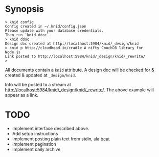 # Synopsis

    > knid config
    Config created in ~/.knid/config.json
    Please update with your database credentials.
    Then run `knid ddoc`.
    > knid ddoc
    Design doc created at http://localhost:5984/knid/_design/knid
    > knid p http://cloudhead.io/cradle A nifty CouchDB library for Node.js
    Link posted to http://localhost:5984/knid/_design/knid/_rewrite/
    > 

All documents contain a `knid` attribute. A design doc will be checked for & created & updated at `_design/knid`.

Info will be posted to a stream at [http://localhost:5984/knid/\_design/knid/\_rewrite/](http://localhost:5984/knid/_design/knid_rewrite/).
The above example will appear as a link.

# TODO

* Implement interface described above.
* Add setup instructions
* Implement posting plain text from stdin, ala [bcat](http://rtomayko.github.com/bcat/)
* Implement pagination
* Implement daily archive

